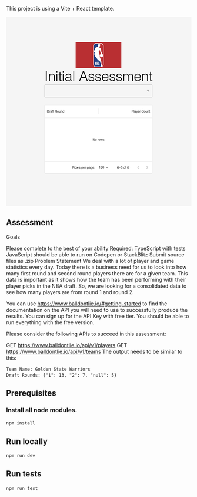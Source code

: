 This project is using a Vite + React template.

![Application Image](./application-image.png)

## Assessment
Goals

Please complete to the best of your ability
Required: TypeScript with tests
JavaScript should be able to run on Codepen or StackBlitz
Submit source files as .zip
Problem Statement
We deal with a lot of player and game statistics every day. Today there is a business need for us to look into how many first round and second round players there are for a given team. This data is important as it shows how the team has been performing with their player picks in the NBA draft. So, we are looking for a consolidated data to see how many players are from round 1 and round 2.

You can use https://www.balldontlie.io/#getting-started to find the documentation on the API you will need to use to successfully produce the results. You can sign up for the API Key with free tier. You should be able to run everything with the free version.

Please consider the following APIs to succeed in this assessment:

GET https://www.balldontlie.io/api/v1/players
GET https://www.balldontlie.io/api/v1/teams
The output needs to be similar to this:


    Team Name: Golden State Warriors
    Draft Rounds: {"1": 13, "2": 7, "null": 5}

## Prerequisites

### Install all node modules.

```bash
npm install
```

## Run locally

```bash
npm run dev
```

## Run tests

```bash
npm run test
```
